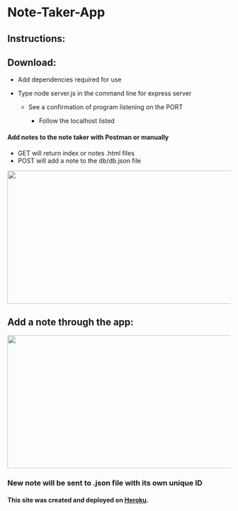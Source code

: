 # Note-Taker-App

## Instructions:

## Download:
- Add dependencies required for use

- Type node server.js in the command line for express server
    - See a confirmation of program listening on the PORT

      - Follow the localhost listed

#### Add notes to the note taker with Postman or manually
- GET will return index or notes .html files
- POST will add a note to the db/db.json file

<img src="https://user-images.githubusercontent.com/38336934/73129861-34bccc80-3faa-11ea-8a2e-dd49ae41d5f3.png" width="540" height="300">

## Add a note through the app:

<img src="https://user-images.githubusercontent.com/38336934/73193085-435cce00-40e7-11ea-8dc9-33eef2aae712.png" width="540" height="300">

### New note will be sent to .json file with its own unique ID

#### This site was created and deployed on [Heroku](https://github.com/Fancystacks/Note-Taker-App/).